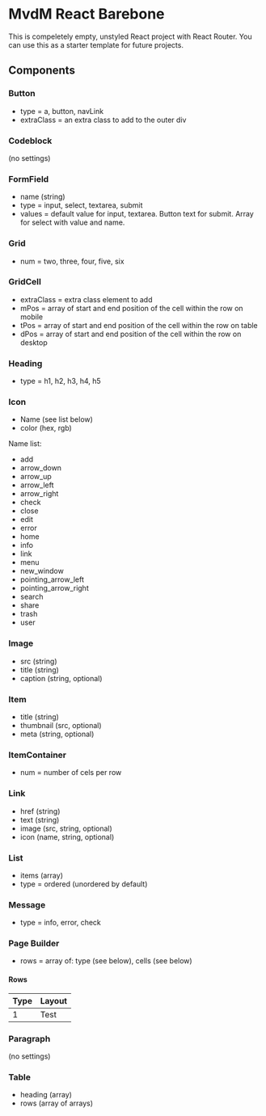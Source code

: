 # MvdM React Barebone 
This is compeletely empty, unstyled React project with React Router. You can use this as a starter template for future projects.

## Components
### Button
* type = a, button, navLink
* extraClass = an extra class to add to the outer div
### Codeblock
(no settings)
### FormField
* name (string)
* type = input, select, textarea, submit
* values = default value for input, textarea. Button text for submit. Array for select with value and name.
### Grid
* num = two, three, four, five, six
### GridCell
* extraClass = extra class element to add
* mPos = array of start and end position of the cell within the row on mobile
* tPos = array of start and end position of the cell within the row on table
* dPos = array of start and end position of the cell within the row on desktop
### Heading
* type = h1, h2, h3, h4, h5
### Icon
* Name (see list below)
* color (hex, rgb)

Name list:
* add
* arrow_down
* arrow_up
* arrow_left
* arrow_right
* check
* close
* edit
* error
* home
* info
* link
* menu
* new_window
* pointing_arrow_left
* pointing_arrow_right
* search
* share
* trash
* user
### Image 
* src (string)
* title (string)
* caption (string, optional)
### Item
* title (string)
* thumbnail (src, optional)
* meta (string, optional)
### ItemContainer
* num = number of cels per row
### Link
* href (string)
* text (string)
* image (src, string, optional)
* icon (name, string, optional)
### List
* items (array)
* type = ordered (unordered by default)
### Message
* type = info, error, check
### Page Builder
* rows = array of: type (see below), cells (see below)

#### Rows
| Type | Layout |
| ---- | ------ |
| 1 | Test |
### Paragraph
(no settings)
### Table
* heading (array)
* rows (array of arrays)
